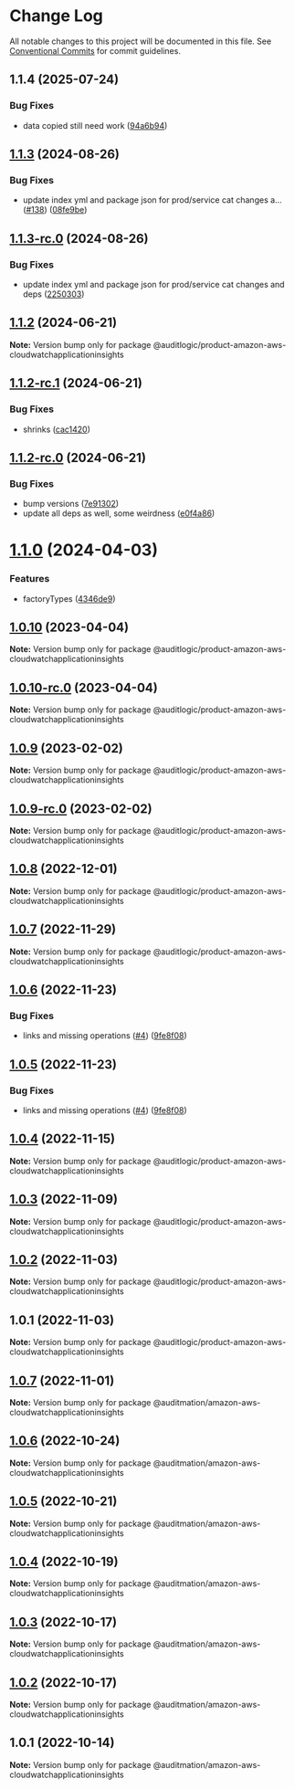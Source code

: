 # Change Log

All notable changes to this project will be documented in this file.
See [Conventional Commits](https://conventionalcommits.org) for commit guidelines.

## 1.1.4 (2025-07-24)


### Bug Fixes

* data copied still need work ([94a6b94](https://github.com/zerobias-org/product/commit/94a6b942fb0516367548599d739529536132755a))





## [1.1.3](https://github.com/auditlogic/product/compare/@auditlogic/product-amazon-aws-cloudwatchapplicationinsights@1.1.2...@auditlogic/product-amazon-aws-cloudwatchapplicationinsights@1.1.3) (2024-08-26)


### Bug Fixes

* update index yml and package json for prod/service cat changes a… ([#138](https://github.com/auditlogic/product/issues/138)) ([08fe9be](https://github.com/auditlogic/product/commit/08fe9beb1c8457462a19bc69caa02e6212d97e1a))





## [1.1.3-rc.0](https://github.com/auditlogic/product/compare/@auditlogic/product-amazon-aws-cloudwatchapplicationinsights@1.1.2...@auditlogic/product-amazon-aws-cloudwatchapplicationinsights@1.1.3-rc.0) (2024-08-26)


### Bug Fixes

* update index yml and package json for prod/service cat changes and deps ([2250303](https://github.com/auditlogic/product/commit/225030363a363608240135b7ebed386b28f01e4b))





## [1.1.2](https://github.com/auditlogic/product/compare/@auditlogic/product-amazon-aws-cloudwatchapplicationinsights@1.1.2-rc.1...@auditlogic/product-amazon-aws-cloudwatchapplicationinsights@1.1.2) (2024-06-21)

**Note:** Version bump only for package @auditlogic/product-amazon-aws-cloudwatchapplicationinsights





## [1.1.2-rc.1](https://github.com/auditlogic/product/compare/@auditlogic/product-amazon-aws-cloudwatchapplicationinsights@1.1.2-rc.0...@auditlogic/product-amazon-aws-cloudwatchapplicationinsights@1.1.2-rc.1) (2024-06-21)


### Bug Fixes

* shrinks ([cac1420](https://github.com/auditlogic/product/commit/cac14200fefcd8183ab69fe89a47bd3f70f563e9))





## [1.1.2-rc.0](https://github.com/auditlogic/product/compare/@auditlogic/product-amazon-aws-cloudwatchapplicationinsights@1.1.0...@auditlogic/product-amazon-aws-cloudwatchapplicationinsights@1.1.2-rc.0) (2024-06-21)


### Bug Fixes

* bump versions ([7e91302](https://github.com/auditlogic/product/commit/7e913023b8b312150ed7762c32fbbe616be71de5))
* update all deps as well, some weirdness ([e0f4a86](https://github.com/auditlogic/product/commit/e0f4a864714e2d3de6bbf3da014d5312fe53be2f))





# [1.1.0](https://github.com/auditlogic/product/compare/@auditlogic/product-amazon-aws-cloudwatchapplicationinsights@1.0.10...@auditlogic/product-amazon-aws-cloudwatchapplicationinsights@1.1.0) (2024-04-03)


### Features

* factoryTypes ([4346de9](https://github.com/auditlogic/product/commit/4346de92693aee892fccf725338ffc7b80ab182b))





## [1.0.10](https://github.com/auditlogic/product/compare/@auditlogic/product-amazon-aws-cloudwatchapplicationinsights@1.0.9...@auditlogic/product-amazon-aws-cloudwatchapplicationinsights@1.0.10) (2023-04-04)

**Note:** Version bump only for package @auditlogic/product-amazon-aws-cloudwatchapplicationinsights





## [1.0.10-rc.0](https://github.com/auditlogic/product/compare/@auditlogic/product-amazon-aws-cloudwatchapplicationinsights@1.0.9...@auditlogic/product-amazon-aws-cloudwatchapplicationinsights@1.0.10-rc.0) (2023-04-04)

**Note:** Version bump only for package @auditlogic/product-amazon-aws-cloudwatchapplicationinsights





## [1.0.9](https://github.com/auditlogic/product/compare/@auditlogic/product-amazon-aws-cloudwatchapplicationinsights@1.0.8...@auditlogic/product-amazon-aws-cloudwatchapplicationinsights@1.0.9) (2023-02-02)

**Note:** Version bump only for package @auditlogic/product-amazon-aws-cloudwatchapplicationinsights





## [1.0.9-rc.0](https://github.com/auditlogic/product/compare/@auditlogic/product-amazon-aws-cloudwatchapplicationinsights@1.0.8...@auditlogic/product-amazon-aws-cloudwatchapplicationinsights@1.0.9-rc.0) (2023-02-02)

**Note:** Version bump only for package @auditlogic/product-amazon-aws-cloudwatchapplicationinsights





## [1.0.8](https://github.com/auditlogic/product/compare/@auditlogic/product-amazon-aws-cloudwatchapplicationinsights@1.0.7...@auditlogic/product-amazon-aws-cloudwatchapplicationinsights@1.0.8) (2022-12-01)

**Note:** Version bump only for package @auditlogic/product-amazon-aws-cloudwatchapplicationinsights





## [1.0.7](https://github.com/auditlogic/product/compare/@auditlogic/product-amazon-aws-cloudwatchapplicationinsights@1.0.6...@auditlogic/product-amazon-aws-cloudwatchapplicationinsights@1.0.7) (2022-11-29)

**Note:** Version bump only for package @auditlogic/product-amazon-aws-cloudwatchapplicationinsights





## [1.0.6](https://github.com/auditlogic/product/compare/@auditlogic/product-amazon-aws-cloudwatchapplicationinsights@1.0.4...@auditlogic/product-amazon-aws-cloudwatchapplicationinsights@1.0.6) (2022-11-23)


### Bug Fixes

* links and missing operations ([#4](https://github.com/auditlogic/product/issues/4)) ([9fe8f08](https://github.com/auditlogic/product/commit/9fe8f08fe7c57fdb79f991ac35bd6ac2e7dcad38))





## [1.0.5](https://github.com/auditlogic/product/compare/@auditlogic/product-amazon-aws-cloudwatchapplicationinsights@1.0.4...@auditlogic/product-amazon-aws-cloudwatchapplicationinsights@1.0.5) (2022-11-23)


### Bug Fixes

* links and missing operations ([#4](https://github.com/auditlogic/product/issues/4)) ([9fe8f08](https://github.com/auditlogic/product/commit/9fe8f08fe7c57fdb79f991ac35bd6ac2e7dcad38))





## [1.0.4](https://github.com/auditlogic/product/compare/@auditlogic/product-amazon-aws-cloudwatchapplicationinsights@1.0.3...@auditlogic/product-amazon-aws-cloudwatchapplicationinsights@1.0.4) (2022-11-15)

**Note:** Version bump only for package @auditlogic/product-amazon-aws-cloudwatchapplicationinsights





## [1.0.3](https://github.com/auditlogic/product/compare/@auditlogic/product-amazon-aws-cloudwatchapplicationinsights@1.0.2...@auditlogic/product-amazon-aws-cloudwatchapplicationinsights@1.0.3) (2022-11-09)

**Note:** Version bump only for package @auditlogic/product-amazon-aws-cloudwatchapplicationinsights





## [1.0.2](https://github.com/auditlogic/product/compare/@auditlogic/product-amazon-aws-cloudwatchapplicationinsights@1.0.1...@auditlogic/product-amazon-aws-cloudwatchapplicationinsights@1.0.2) (2022-11-03)

**Note:** Version bump only for package @auditlogic/product-amazon-aws-cloudwatchapplicationinsights





## 1.0.1 (2022-11-03)

**Note:** Version bump only for package @auditlogic/product-amazon-aws-cloudwatchapplicationinsights





## [1.0.7](https://github.com/auditmation/store-content/compare/@auditmation/amazon-aws-cloudwatchapplicationinsights@1.0.6...@auditmation/amazon-aws-cloudwatchapplicationinsights@1.0.7) (2022-11-01)

**Note:** Version bump only for package @auditmation/amazon-aws-cloudwatchapplicationinsights





## [1.0.6](https://github.com/auditmation/store-content/compare/@auditmation/amazon-aws-cloudwatchapplicationinsights@1.0.5...@auditmation/amazon-aws-cloudwatchapplicationinsights@1.0.6) (2022-10-24)

**Note:** Version bump only for package @auditmation/amazon-aws-cloudwatchapplicationinsights





## [1.0.5](https://github.com/auditmation/store-content/compare/@auditmation/amazon-aws-cloudwatchapplicationinsights@1.0.4...@auditmation/amazon-aws-cloudwatchapplicationinsights@1.0.5) (2022-10-21)

**Note:** Version bump only for package @auditmation/amazon-aws-cloudwatchapplicationinsights





## [1.0.4](https://github.com/auditmation/store-content/compare/@auditmation/amazon-aws-cloudwatchapplicationinsights@1.0.3...@auditmation/amazon-aws-cloudwatchapplicationinsights@1.0.4) (2022-10-19)

**Note:** Version bump only for package @auditmation/amazon-aws-cloudwatchapplicationinsights





## [1.0.3](https://github.com/auditmation/store-content/compare/@auditmation/amazon-aws-cloudwatchapplicationinsights@1.0.2...@auditmation/amazon-aws-cloudwatchapplicationinsights@1.0.3) (2022-10-17)

**Note:** Version bump only for package @auditmation/amazon-aws-cloudwatchapplicationinsights





## [1.0.2](https://github.com/auditmation/store-content/compare/@auditmation/amazon-aws-cloudwatchapplicationinsights@1.0.1...@auditmation/amazon-aws-cloudwatchapplicationinsights@1.0.2) (2022-10-17)

**Note:** Version bump only for package @auditmation/amazon-aws-cloudwatchapplicationinsights





## 1.0.1 (2022-10-14)

**Note:** Version bump only for package @auditmation/amazon-aws-cloudwatchapplicationinsights
